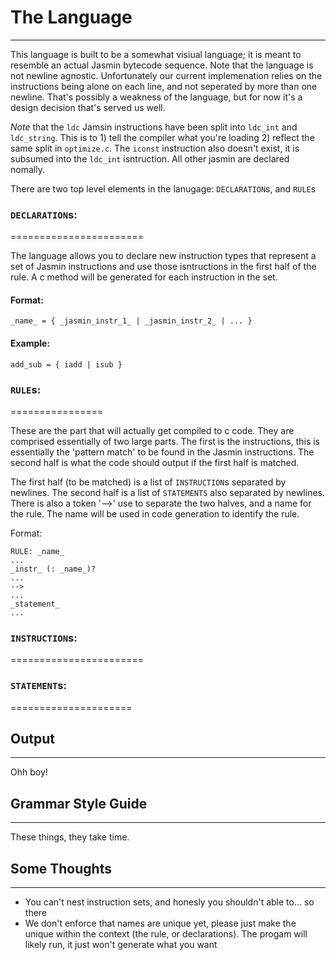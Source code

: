 # The Language #
----------------

This language is built to be a somewhat visiual language; it is meant to resemble an actual Jasmin
bytecode sequence. Note that the language is not newline agnostic.  Unfortunately our current
implemenation relies on the instructions being alone on each line, and not seperated by more than
one newline.  That's possibly a weakness of the language, but for now it's a design decision that's
served us well.

*Note* that the `ldc` Jamsin instructions have been split into `ldc_int` and `ldc_string`.  This is
to 1) tell the compiler what you're loading 2) reflect the same split in `optimize.c`.  The `iconst`
instruction also doesn't exist, it is subsumed into the `ldc_int` isntruction.  All other jasmin
are declared nomally.

There are two top level elements in the lanugage: `DECLARATION`s, and `RULE`s

### `DECLARATION`s: ###
=======================

The language allows you to declare new instruction types that represent a set of Jasmin instructions
and use those isntructions in the first half of the rule.  A c method will be generated for each
instruction in the set.

#### Format: ####

    _name_ = { _jasmin_instr_1_ | _jasmin_instr_2_ | ... }

#### Example: ####

    add_sub = { iadd | isub }

### `RULE`s: ###
================

These are the part that will actually get compiled to c code.  They are comprised essentially of
two large parts.  The first is the instructions, this is essentially the 'pattern match' to be
found in the Jasmin instructions.  The second half is what the code should output if the first
half is matched.

The first half (to be matched) is a list of `INSTRUCTION`s separated by newlines.  The second half
is a list of `STATEMENTS` also separated by newlines.  There is also a token '-->' use to separate
the two halves, and a name for the rule.  The name will be used in code generation to identify the
rule.

Format:

    RULE: _name_
    ...
    _instr_ (: _name_)?
    ...
    -->
    ...
    _statement_
    ...


### `INSTRUCTION`s: ###
=======================


### `STATEMENT`s: ###
=====================


## Output ##
------------

Ohh boy!


## Grammar Style Guide ##
---------------------------

These things, they take time.

## Some Thoughts ##
-------------------
* You can't nest instruction sets, and honesly you shouldn't able to... so there
* We don't enforce that names are unique yet, please just make the unique within the context
(the rule, or declarations).  The progam will likely run, it just won't generate what you want
